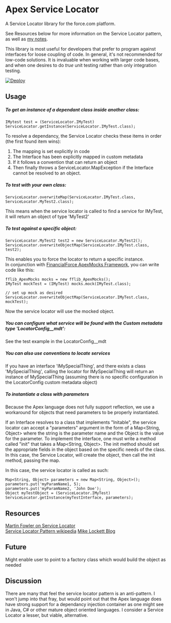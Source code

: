 # Apex Service Locator
A Service Locator library for the force.com platform.  

See Resources below for more information on the Service Locator pattern, as well as [my notes](http://www.objectfactory.ws/tech/service-locator.php).

This library is most useful for developers that prefer to program against interfaces for loose coupling of code. 
In general, it's not recommended for low-code solutions. It is invaluable when working with larger code bases, 
and when one desires to do _true_ unit testing rather than only integration testing.

[![Deploy](https://deploy-to-sfdx.com/dist/assets/images/DeployToSFDX.svg)](https://deploy-to-sfdx.com/)

## Usage

##### To get an instance of a dependant class inside another class:  
`IMytest test = (ServiceLocator.IMyTest) ServiceLocator.getInstance(ServiceLocator.IMyTest.class);`

To resolve a dependancy, the Service Locator checks these items in order (the first found item wins):
1. The mapping is set explicitly in code
2. The Interface has been explicitly mapped in custom metadata
3. If it follows a convention that can return an object
4. Then finally throws a ServiceLocator.MapException if the Interface cannot be resolved to an object.

##### To test with your own class:
`ServiceLocator.overwriteMap(ServiceLocator.IMyTest.class, ServiceLocator.MyTest2.class);`  

This means when the service locator is called to find a service for IMyTest, it will return an object of type 'MyTest2'

##### To test against a specific object:  
    ServiceLocator.MyTest2 test2 = new ServiceLocator.MyTest2();
    ServiceLocator.overwriteObjectMap(ServiceLocator.IMyTest.class, test2);

This enables you to force the locator to return a specific instance.  
In conjunction with [FinancialForce ApexMocks Framework](https://github.com/financialforcedev/fflib-apex-mocks), you can write code like this:  
    
    fflib_ApexMocks mocks = new fflib_ApexMocks();  
    IMyTest mockTest = (IMyTest) mocks.mock(IMyTest.class);  
    
    // set up mock as desired
    ServiceLocator.overwriteObjectMap(ServiceLocator.IMyTest.class, mockTest);

Now the service locator will use the mocked object.

##### You can configure what service will be found with the Custom metadata type 'LocatorConfig__mdt':  
See the test example in the LocatorConfig__mdt

##### You can also use conventions to locate services
If you have an interface 'IMySpecialThing', and there exists a class 'MySpecialThing', calling the locator for 
IMySpecialThing will return an instance of MySpecialThing (assuming there is no specific configuration in the LocatorConfig
custom metadata object)

##### To instantiate a class with parameters  
Because the Apex language does not fully support reflection, we use a workaround for objects that need parameters to be properly instantiated.

If an Interface resolves to a class that implements "Initable", the service locator can accept a "parameters" argument in the form of a Map<String, Object> where the string is the parameter name and the Object is the value for the parameter. To implement the interface, one must write a method called "init" that takes a Map<String, Object>. The init method should set the appropriate fields in the object based on the specific needs of the class. In this case, the Service Locator, will create the object, then call the init method, passing the map.

In this case, the service locator is called as such:

    Map<String, Object> parameters = new Map<String, Object>();
    parameters.put('myParamName1, 5);
    parameters.put('myParamName2, 'John Doe');
    Object myTestObject = (ServiceLocator.IMyTest) ServiceLocator.getInstance(myTestInterface, parameters);
 		 

## Resources
[Martin Fowler on Service Locator](https://martinfowler.com/articles/injection.html#UsingAServiceLocator)  
[Service Locator Pattern wikipedia](https://en.wikipedia.org/wiki/Service_locator_pattern)
[Mike Lockett Blog](http://www.objectfactory.ws/tech/service-locator.php)

## Future
Might enable user to point to a factory class which would build the object as needed

## Discussion  
There are many that feel the service locator pattern is an anti-pattern. I won't jump into that fray, but would point 
out that the Apex language does have strong support for a dependancy injection container as one might see in
Java, C# or other mature object oriented languages. I consider a Service Locator a lesser, but viable, alternative.
